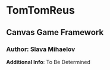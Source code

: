 # TomTomReus
## Canvas Game Framework

### Author: Slava Mihaelov

**Additional Info**: To Be Determined